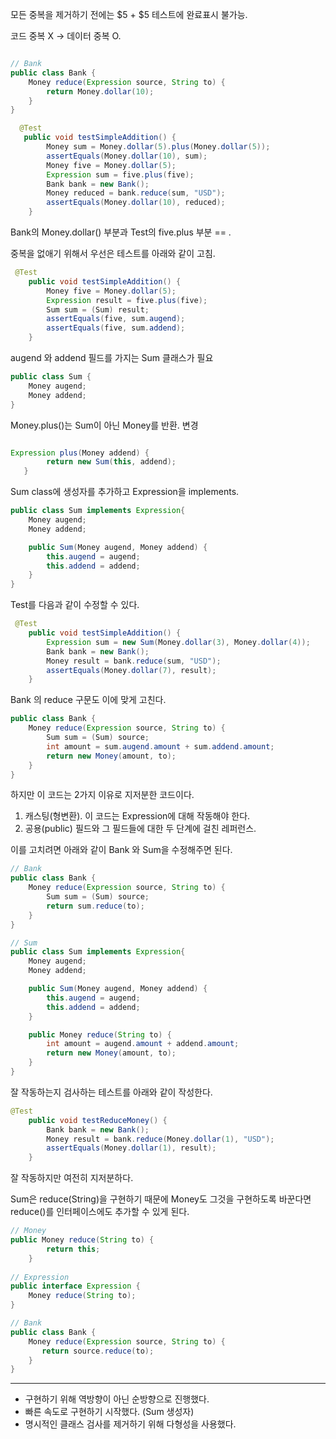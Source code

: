 모든 중복을 제거하기 전에는 $5 + $5 테스트에 완료표시 불가능.

코드 중복 X -> 데이터 중복 O.

```java

// Bank
public class Bank {
    Money reduce(Expression source, String to) {
        return Money.dollar(10);
    }
}

  @Test
   public void testSimpleAddition() {
        Money sum = Money.dollar(5).plus(Money.dollar(5));
        assertEquals(Money.dollar(10), sum);
        Money five = Money.dollar(5);
        Expression sum = five.plus(five);
        Bank bank = new Bank();
        Money reduced = bank.reduce(sum, "USD");
        assertEquals(Money.dollar(10), reduced);
    }
```

Bank의 Money.dollar() 부분과 Test의 five.plus 부분 == .

중복을 없애기 위해서 우선은 테스트를 아래와 같이 고침.

```java
 @Test
    public void testSimpleAddition() {
        Money five = Money.dollar(5);
        Expression result = five.plus(five);
        Sum sum = (Sum) result;
        assertEquals(five, sum.augend);
        assertEquals(five, sum.addend);
    }
```

augend 와 addend 필드를 가지는 Sum 클래스가 필요

```java
public class Sum {
    Money augend;
    Money addend;
}
```

Money.plus()는 Sum이 아닌 Money를 반환. 변경

```java

Expression plus(Money addend) {
        return new Sum(this, addend);
   }
```

Sum class에 생성자를 추가하고 Expression을 implements.

```java
public class Sum implements Expression{
    Money augend;
    Money addend;

    public Sum(Money augend, Money addend) {
        this.augend = augend;
        this.addend = addend;
    }
}
```

Test를 다음과 같이 수정할 수 있다.

```java
 @Test
    public void testSimpleAddition() {
        Expression sum = new Sum(Money.dollar(3), Money.dollar(4));
        Bank bank = new Bank();
        Money result = bank.reduce(sum, "USD");
        assertEquals(Money.dollar(7), result);
    }
```

Bank 의 reduce 구문도 이에 맞게 고친다.

```java
public class Bank {
    Money reduce(Expression source, String to) {
        Sum sum = (Sum) source;
        int amount = sum.augend.amount + sum.addend.amount;
        return new Money(amount, to);
    }
}
```

하지만 이 코드는 2가지 이유로 지저분한 코드이다.  
1. 캐스팅(형변환). 이 코드는 Expression에 대해 작동해야 한다.  
2. 공용(public) 필드와 그 필드들에 대한 두 단계에 걸친 레퍼런스.

이를 고치려면 아래와 같이 Bank 와 Sum을 수정해주면 된다.

```java
// Bank
public class Bank {
    Money reduce(Expression source, String to) {
        Sum sum = (Sum) source;
        return sum.reduce(to);
    }
}

// Sum
public class Sum implements Expression{
    Money augend;
    Money addend;

    public Sum(Money augend, Money addend) {
        this.augend = augend;
        this.addend = addend;
    }

    public Money reduce(String to) {
        int amount = augend.amount + addend.amount;
        return new Money(amount, to);
    }
}
```

잘 작동하는지 검사하는 테스트를 아래와 같이 작성한다.

```java
@Test
    public void testReduceMoney() {
        Bank bank = new Bank();
        Money result = bank.reduce(Money.dollar(1), "USD");
        assertEquals(Money.dollar(1), result);
    }
```

잘 작동하지만 여전히 지저분하다.

Sum은 reduce(String)을 구현하기 때문에 Money도 그것을 구현하도록 바꾼다면 reduce()를 인터페이스에도 추가할 수 있게 된다.

```java
// Money
public Money reduce(String to) {
        return this;
    }
    
// Expression
public interface Expression {
    Money reduce(String to);
}

// Bank
public class Bank {
    Money reduce(Expression source, String to) {
       return source.reduce(to);
    }
}
```

---

-   구현하기 위해 역방향이 아닌 순방향으로 진행했다.
-   빠른 속도로 구현하기 시작했다. (Sum 생성자)
-   명시적인 클래스 검사를 제거하기 위해 다형성을 사용했다.